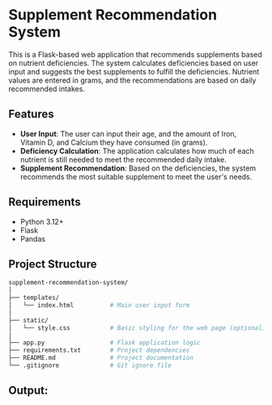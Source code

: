 # Supplement Recommendation System

This is a Flask-based web application that recommends supplements based on nutrient deficiencies. The system calculates deficiencies based on user input and suggests the best supplements to fulfill the deficiencies. Nutrient values are entered in grams, and the recommendations are based on daily recommended intakes.

## Features

- **User Input**: The user can input their age, and the amount of Iron, Vitamin D, and Calcium they have consumed (in grams).
- **Deficiency Calculation**: The application calculates how much of each nutrient is still needed to meet the recommended daily intake.
- **Supplement Recommendation**: Based on the deficiencies, the system recommends the most suitable supplement to meet the user's needs.

## Requirements

- Python 3.12+
- Flask
- Pandas
## Project Structure

```bash
supplement-recommendation-system/
│
├── templates/
│   └── index.html          # Main user input form
│
├── static/
│   └── style.css           # Basic styling for the web page (optional)
│
├── app.py                  # Flask application logic
├── requirements.txt        # Project dependencies
├── README.md               # Project documentation
└── .gitignore              # Git ignore file
```
## Output:


